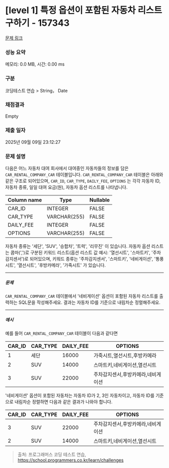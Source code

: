# [level 1] 특정 옵션이 포함된 자동차 리스트 구하기 - 157343 

[문제 링크](https://school.programmers.co.kr/learn/courses/30/lessons/157343) 

### 성능 요약

메모리: 0.0 MB, 시간: 0.00 ms

### 구분

코딩테스트 연습 > String， Date

### 채점결과

Empty

### 제출 일자

2025년 09월 09일 23:12:27

### 문제 설명

<p>다음은 어느 자동차 대여 회사에서 대여중인 자동차들의 정보를 담은 <code>CAR_RENTAL_COMPANY_CAR</code> 테이블입니다. <code>CAR_RENTAL_COMPANY_CAR</code> 테이블은 아래와 같은 구조로 되어있으며, <code>CAR_ID</code>, <code>CAR_TYPE</code>, <code>DAILY_FEE</code>, <code>OPTIONS</code> 는 각각 자동차 ID, 자동차 종류, 일일 대여 요금(원), 자동차 옵션 리스트를 나타냅니다.</p>
<table class="table">
        <thead><tr>
<th>Column name</th>
<th>Type</th>
<th>Nullable</th>
</tr>
</thead>
        <tbody><tr>
<td>CAR_ID</td>
<td>INTEGER</td>
<td>FALSE</td>
</tr>
<tr>
<td>CAR_TYPE</td>
<td>VARCHAR(255)</td>
<td>FALSE</td>
</tr>
<tr>
<td>DAILY_FEE</td>
<td>INTEGER</td>
<td>FALSE</td>
</tr>
<tr>
<td>OPTIONS</td>
<td>VARCHAR(255)</td>
<td>FALSE</td>
</tr>
</tbody>
      </table>
<p>자동차 종류는 '세단', 'SUV', '승합차', '트럭', '리무진' 이 있습니다. 자동차 옵션 리스트는 콤마(',')로 구분된 키워드 리스트(옵션 리스트 값 예시: '열선시트', '스마트키', '주차감지센서')로 되어있으며, 키워드 종류는 '주차감지센서', '스마트키', '네비게이션', '통풍시트', '열선시트', '후방카메라', '가죽시트' 가 있습니다.</p>

<hr>

<h5>문제</h5>

<p><code>CAR_RENTAL_COMPANY_CAR</code> 테이블에서 '네비게이션' 옵션이 포함된 자동차 리스트를 출력하는 SQL문을 작성해주세요. 결과는 자동차 ID를 기준으로 내림차순 정렬해주세요.</p>

<hr>

<h5>예시</h5>

<p>예를 들어 <code>CAR_RENTAL_COMPANY_CAR</code> 테이블이 다음과 같다면</p>
<table class="table">
        <thead><tr>
<th>CAR_ID</th>
<th>CAR_TYPE</th>
<th>DAILY_FEE</th>
<th>OPTIONS</th>
</tr>
</thead>
        <tbody><tr>
<td>1</td>
<td>세단</td>
<td>16000</td>
<td>가죽시트,열선시트,후방카메라</td>
</tr>
<tr>
<td>2</td>
<td>SUV</td>
<td>14000</td>
<td>스마트키,네비게이션,열선시트</td>
</tr>
<tr>
<td>3</td>
<td>SUV</td>
<td>22000</td>
<td>주차감지센서,후방카메라,네비게이션</td>
</tr>
</tbody>
      </table>
<p>'네비게이션' 옵션이 포함된 자동차는 자동차 ID가 2, 3인 자동차이고, 자동차 ID를 기준으로 내림차순 정렬하면 다음과 같은 결과가 나와야 합니다.</p>
<table class="table">
        <thead><tr>
<th>CAR_ID</th>
<th>CAR_TYPE</th>
<th>DAILY_FEE</th>
<th>OPTIONS</th>
</tr>
</thead>
        <tbody><tr>
<td>3</td>
<td>SUV</td>
<td>22000</td>
<td>주차감지센서,후방카메라,네비게이션</td>
</tr>
<tr>
<td>2</td>
<td>SUV</td>
<td>14000</td>
<td>스마트키,네비게이션,열선시트</td>
</tr>
</tbody>
      </table>

> 출처: 프로그래머스 코딩 테스트 연습, https://school.programmers.co.kr/learn/challenges